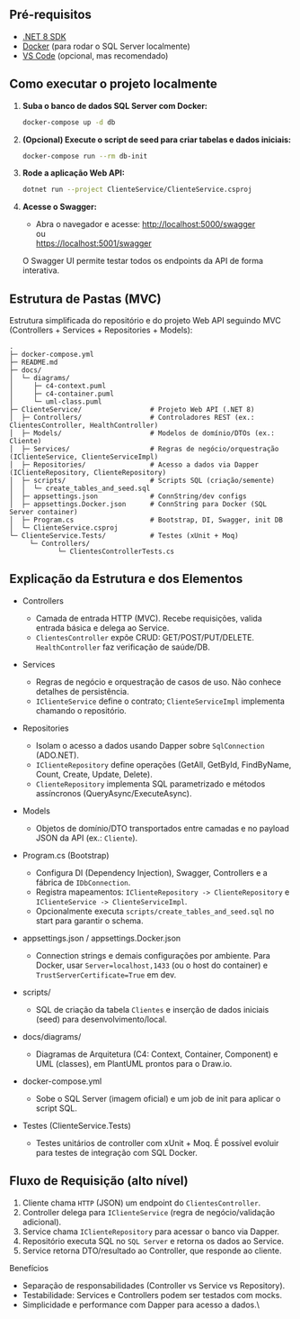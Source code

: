 ## Pré-requisitos

- [.NET 8 SDK](https://dotnet.microsoft.com/download/dotnet/8.0)
- [Docker](https://www.docker.com/products/docker-desktop) (para rodar o SQL Server localmente)
- [VS Code](https://code.visualstudio.com/) (opcional, mas recomendado)

## Como executar o projeto localmente

1. **Suba o banco de dados SQL Server com Docker:**

   ```sh
   docker-compose up -d db
   ```

2. **(Opcional) Execute o script de seed para criar tabelas e dados iniciais:**

   ```sh
   docker-compose run --rm db-init
   ```

3. **Rode a aplicação Web API:**

   ```sh
   dotnet run --project ClienteService/ClienteService.csproj
   ```

4. **Acesse o Swagger:**

   - Abra o navegador e acesse: [http://localhost:5000/swagger](http://localhost:5000/swagger)  
     ou  
     [https://localhost:5001/swagger](https://localhost:5001/swagger)

   O Swagger UI permite testar todos os endpoints da API de forma interativa.
   
## Estrutura de Pastas (MVC)

Estrutura simplificada do repositório e do projeto Web API seguindo MVC (Controllers + Services + Repositories + Models):

```
.
├─ docker-compose.yml
├─ README.md
├─ docs/
│  └─ diagrams/
│     ├─ c4-context.puml
│     ├─ c4-container.puml
│     └─ uml-class.puml
├─ ClienteService/                 # Projeto Web API (.NET 8)
│  ├─ Controllers/                 # Controladores REST (ex.: ClientesController, HealthController)
│  ├─ Models/                      # Modelos de domínio/DTOs (ex.: Cliente)
│  ├─ Services/                    # Regras de negócio/orquestração (IClienteService, ClienteServiceImpl)
│  ├─ Repositories/                # Acesso a dados via Dapper (IClienteRepository, ClienteRepository)
│  ├─ scripts/                     # Scripts SQL (criação/semente)
│  │  └─ create_tables_and_seed.sql
│  ├─ appsettings.json             # ConnString/dev configs
│  ├─ appsettings.Docker.json      # ConnString para Docker (SQL Server container)
│  ├─ Program.cs                   # Bootstrap, DI, Swagger, init DB
│  └─ ClienteService.csproj
└─ ClienteService.Tests/           # Testes (xUnit + Moq)
	 └─ Controllers/
			└─ ClientesControllerTests.cs
```

## Explicação da Estrutura e dos Elementos

- Controllers
	- Camada de entrada HTTP (MVC). Recebe requisições, valida entrada básica e delega ao Service.
	- `ClientesController` expõe CRUD: GET/POST/PUT/DELETE. `HealthController` faz verificação de saúde/DB.

- Services
	- Regras de negócio e orquestração de casos de uso. Não conhece detalhes de persistência.
	- `IClienteService` define o contrato; `ClienteServiceImpl` implementa chamando o repositório.

- Repositories
	- Isolam o acesso a dados usando Dapper sobre `SqlConnection` (ADO.NET).
	- `IClienteRepository` define operações (GetAll, GetById, FindByName, Count, Create, Update, Delete).
	- `ClienteRepository` implementa SQL parametrizado e métodos assíncronos (QueryAsync/ExecuteAsync).

- Models
	- Objetos de domínio/DTO transportados entre camadas e no payload JSON da API (ex.: `Cliente`).

- Program.cs (Bootstrap)
	- Configura DI (Dependency Injection), Swagger, Controllers e a fábrica de `IDbConnection`.
	- Registra mapeamentos: `IClienteRepository -> ClienteRepository` e `IClienteService -> ClienteServiceImpl`.
	- Opcionalmente executa `scripts/create_tables_and_seed.sql` no start para garantir o schema.

- appsettings.json / appsettings.Docker.json
	- Connection strings e demais configurações por ambiente. Para Docker, usar `Server=localhost,1433` (ou o host do container) e `TrustServerCertificate=True` em dev.

- scripts/
	- SQL de criação da tabela `Clientes` e inserção de dados iniciais (seed) para desenvolvimento/local.

- docs/diagrams/
	- Diagramas de Arquitetura (C4: Context, Container, Component) e UML (classes), em PlantUML prontos para o Draw.io.

- docker-compose.yml
	- Sobe o SQL Server (imagem oficial) e um job de init para aplicar o script SQL.

- Testes (ClienteService.Tests)
	- Testes unitários de controller com xUnit + Moq. É possível evoluir para testes de integração com SQL Docker.

## Fluxo de Requisição (alto nível)

1) Cliente chama `HTTP` (JSON) um endpoint do `ClientesController`.
2) Controller delega para `IClienteService` (regra de negócio/validação adicional).
3) Service chama `IClienteRepository` para acessar o banco via Dapper.
4) Repositório executa SQL no `SQL Server` e retorna os dados ao Service.
5) Service retorna DTO/resultado ao Controller, que responde ao cliente.

Benefícios
- Separação de responsabilidades (Controller vs Service vs Repository).
- Testabilidade: Services e Controllers podem ser testados com mocks.
- Simplicidade e performance com Dapper para acesso a dados.\